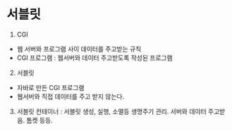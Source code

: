 # 서블릿
1. CGI
 - 웹 서버와 프로그램 사이 데이터를 주고받는 규칙
 - CGI 프로그램 : 웹서버와 데이터 주고받도록 작성된 프로그램

2. 서블릿
 - 자바로 만든 CGI 프로그램
 - 웹서버와 직접 데이터를 주고 받지 않는다. 
  
3. 서블릿 컨테이너 : 서블릿 생성, 실행, 소멸등 생명주기 관리. 서버와 데이터 주고받음. 톰켓 등등.

